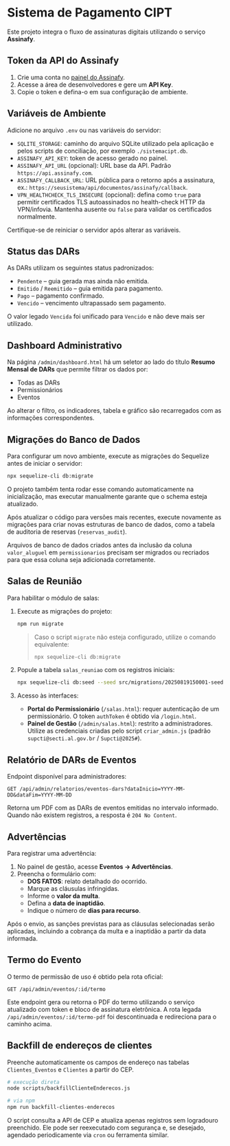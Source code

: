 # Sistema de Pagamento CIPT

Este projeto integra o fluxo de assinaturas digitais utilizando o serviço **Assinafy**.

## Token da API do Assinafy
1. Crie uma conta no [painel do Assinafy](https://assinafy.com/).
2. Acesse a área de desenvolvedores e gere um **API Key**.
3. Copie o token e defina-o em sua configuração de ambiente.

## Variáveis de Ambiente
Adicione no arquivo `.env` ou nas variáveis do servidor:

- `SQLITE_STORAGE`: caminho do arquivo SQLite utilizado pela aplicação e pelos scripts de conciliação, por exemplo `./sistemacipt.db`.
- `ASSINAFY_API_KEY`: token de acesso gerado no painel.
- `ASSINAFY_API_URL` (opcional): URL base da API. Padrão `https://api.assinafy.com`.
- `ASSINAFY_CALLBACK_URL`: URL pública para o retorno após a assinatura, ex.: `https://seusistema/api/documentos/assinafy/callback`.
- `VPN_HEALTHCHECK_TLS_INSECURE` (opcional): defina como `true` para permitir certificados TLS autoassinados no health-check HTTP da VPN/infovia. Mantenha ausente ou `false` para validar os certificados normalmente.

Certifique-se de reiniciar o servidor após alterar as variáveis.

## Status das DARs

As DARs utilizam os seguintes status padronizados:

- `Pendente` – guia gerada mas ainda não emitida.
- `Emitido` / `Reemitido` – guia emitida para pagamento.
- `Pago` – pagamento confirmado.
- `Vencido` – vencimento ultrapassado sem pagamento.

O valor legado `Vencida` foi unificado para `Vencido` e não deve mais ser utilizado.

## Dashboard Administrativo

Na página `/admin/dashboard.html` há um seletor ao lado do título **Resumo Mensal de DARs** que permite filtrar os dados por:

- Todas as DARs
- Permissionários
- Eventos

Ao alterar o filtro, os indicadores, tabela e gráfico são recarregados com as informações correspondentes.

## Migrações do Banco de Dados

Para configurar um novo ambiente, execute as migrações do Sequelize antes de iniciar o servidor:

```bash
npx sequelize-cli db:migrate
```

O projeto também tenta rodar esse comando automaticamente na inicialização, mas executar manualmente garante que o schema esteja atualizado.

Após atualizar o código para versões mais recentes, execute novamente as migrações para criar novas estruturas de banco de dados,
como a tabela de auditoria de reservas (`reservas_audit`).

Arquivos de banco de dados criados antes da inclusão da coluna `valor_aluguel` em `permissionarios` precisam ser migrados ou
recriados para que essa coluna seja adicionada corretamente.

## Salas de Reunião

Para habilitar o módulo de salas:

1. Execute as migrações do projeto:

   ```bash
   npm run migrate
   ```

   > Caso o script `migrate` não esteja configurado, utilize o comando equivalente:
   >
   > ```bash
   > npx sequelize-cli db:migrate
   > ```

2. Popule a tabela `salas_reuniao` com os registros iniciais:

   ```bash
   npx sequelize-cli db:seed --seed src/migrations/20250819150001-seed-salas.js
   ```

3. Acesso às interfaces:

   - **Portal do Permissionário** (`/salas.html`): requer autenticação de um permissionário. O token `authToken` é obtido via `/login.html`.
   - **Painel de Gestão** (`/admin/salas.html`): restrito a administradores. Utilize as credenciais criadas pelo script `criar_admin.js` (padrão `supcti@secti.al.gov.br` / `Supcti@2025#`).

## Relatório de DARs de Eventos

Endpoint disponível para administradores:

`GET /api/admin/relatorios/eventos-dars?dataInicio=YYYY-MM-DD&dataFim=YYYY-MM-DD`

Retorna um PDF com as DARs de eventos emitidas no intervalo informado. Quando não existem registros, a resposta é `204 No Content`.

## Advertências

Para registrar uma advertência:

1. No painel de gestão, acesse **Eventos → Advertências**.
2. Preencha o formulário com:
   - **DOS FATOS**: relato detalhado do ocorrido.
   - Marque as cláusulas infringidas.
   - Informe o **valor da multa**.
   - Defina a **data de inaptidão**.
   - Indique o número de **dias para recurso**.

Após o envio, as sanções previstas para as cláusulas selecionadas serão aplicadas, incluindo a cobrança da multa e a inaptidão a partir da data informada.

## Termo do Evento

O termo de permissão de uso é obtido pela rota oficial:

`GET /api/admin/eventos/:id/termo`

Este endpoint gera ou retorna o PDF do termo utilizando o serviço atualizado com token e bloco de assinatura eletrônica.
A rota legada `/api/admin/eventos/:id/termo-pdf` foi descontinuada e redireciona para o caminho acima.

## Backfill de endereços de clientes

Preenche automaticamente os campos de endereço nas tabelas `Clientes_Eventos` e `Clientes` a partir do CEP.

```bash
# execução direta
node scripts/backfillClienteEnderecos.js

# via npm
npm run backfill-clientes-enderecos
```

O script consulta a API de CEP e atualiza apenas registros sem logradouro preenchido. Ele pode ser reexecutado com segurança e, se desejado, agendado periodicamente via `cron` ou ferramenta similar.
